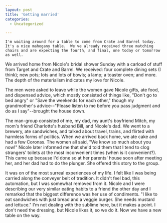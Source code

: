 ```yaml
---
layout: post
title: 'Getting married'
categories:
  - Uncategorized

---
```



    I'm waiting around for a table to come from Crate and Barrel today.  It's a nice mahogany table.  We've already received three matching chairs and are expecting the fourth, and final, one today or tomorrow as well.

We arrived home from Nicole's bridal shower Sunday with a carload of stuff from Target and Crate and Barrel.  We received: four complete dining sets (I think); new pots; lots and lots of bowls; a lamp; a toaster oven; and more.  The depth of the materialism indicates my love for Nicole.  

The men were asked to leave while the women gave Nicole gifts, ate food, and dispensed advice, which mostly consisted of things like, "Don't go to bed angry" or "Save the weekends for each other," though my grandmother's advice--"Please listen to me before you pass judgment and do as I say"--brought the house down.

The man-group consisted of me, my dad, my aunt's boyfriend Mitch, my mom's friend Charlotte's husband Bill, and Nicole's dad.  We went to a brewery, ate sandwiches, and talked about travel, trains, and flirted with harmless forms of politics.  When we arrived back home, we ate cake and had a few Coronas.  The women all said, "We know so much about you now!"  Nicole later informed me that she'd told them that I tend to clog strangers' toilets at the most inconvenient times (when is it convenient?).  This came up because I'd done so at her parents' house soon after meeting her, and her dad had to do the plunger.  She offered this story to the group.  

It was on of the most surreal experiences of my life.  I felt like I was being carried along the conveyer belt of tradition.  It didn't feel bad, this automation, but I was somewhat removed from it.  Nicole and I were describing our very similar eating habits to a friend the other day and I remarked that the biggest difference was her use of condiments.  "I like to eat sandwiches with just bread and a veggie burger.  She needs mustard and lettuce."  I'm not dealing with the sublime here, but it makes a point.  I don't need the dressing, but Nicole likes it, so we do it.  Now we have a new table on the way.
  
